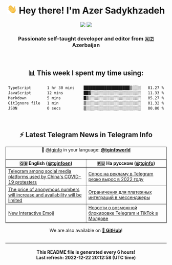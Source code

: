 <div align="center">
	<div>
		<h1>
      <img src="./assets/hi.gif" width="30px"> Hey there! I'm Azer Sadykhzadeh
    </h1>
    <img height="18" src="https://komarev.com/ghpvc/?username=sadykhzadeh&label=Views&color=2081c1&style=flat-square" />
		<a href="https://wakatime.com/@Azer"> <img height="18" src="https://wakatime.com/badge/user/f80ae27a-c328-426f-a381-bc84136e2dd6.svg" /> </a>
    <h3>
      Passionate self-taught developer and editor from 🇦🇿 Azerbaijan
    </h3>
  </div>
  <br>

<h2>📊 This week I spent my time using:</h2>

<!--START_SECTION:waka-->

```text
TypeScript       1 hr 30 mins    ████████████████████▒░░░░   81.27 %
JavaScript       12 mins         ██▓░░░░░░░░░░░░░░░░░░░░░░   11.33 %
Markdown         5 mins          █▒░░░░░░░░░░░░░░░░░░░░░░░   05.27 %
GitIgnore file   1 min           ▒░░░░░░░░░░░░░░░░░░░░░░░░   01.32 %
JSON             0 secs          ▒░░░░░░░░░░░░░░░░░░░░░░░░   00.80 %
```

<!--END_SECTION:waka-->

<br>

<h2>⚡️ Latest Telegram News in Telegram Info</h2>
  <table border>
		<tr>
			<th width="50%">🇬🇧 English (<a href="https://t.me/tginfoen">@tginfoen</a>)</th>
			<th>🇷🇺 На русском (<a href="https://t.me/tginfo">@tginfo</a>)</th>
		</tr>
		<caption>🚩 <a href="https://t.me/tginfo">@tginfo</a> in your language: <a href="https://t.me/tginfoworld"><b>@tginfoworld</b></a><caption/>
  <tr><td><a href="https://t.me/tginfoen/1564">Telegram among social media platforms used by China's COVID-19 protesters</a></td>
    <td><a href="https://t.me/tginfo/3537">Спрос на рекламу в Telegram резко вырос в 2022 году</a></td></tr><tr><td><a href="https://t.me/tginfoen/1563">The price of anonymous numbers will increase and availability will be limited</a></td>
    <td><a href="https://t.me/tginfo/3536">Ограничения для платежных интеграций в мессенджеры</a></td></tr><tr><td><a href="https://t.me/tginfoen/1562">New Interactive Emoji</a></td>
    <td><a href="https://t.me/tginfo/3535">Новости о возможной блокировке Telegram и TikTok в Молдове</a></td></tr>
</table>
We are also available on <a href="https://github.com/tginfo"><b>🐙 GitHub</b></a>!
</div>

<br>
<hr>
<h4 align="center">This README file is generated <b>every 6 hours</b>!</br>Last refresh: <b>2022-12-22 20:12:58 (UTC time)</b></h4>
